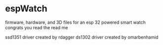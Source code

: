# espWatch
firmware, hardware, and 3D files for an esp 32 powered smart watch
congrats
you read the read me

ssd1351 driver created by rdagger
ds1302 driver created by  omarbenhamid 
